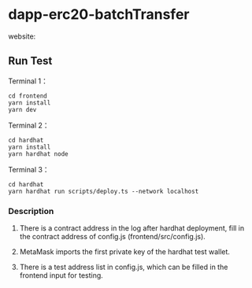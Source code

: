 # dapp-erc20-batchTransfer

website:

## Run Test

Terminal 1：

```
cd frontend
yarn install
yarn dev
```

Terminal 2：

```
cd hardhat 
yarn install
yarn hardhat node
```

Terminal 3：


```
cd hardhat 
yarn hardhat run scripts/deploy.ts --network localhost
```

### Description

1. There is a contract address in the log after hardhat deployment, fill in the contract address of config.js (frontend/src/config.js).

2. MetaMask imports the first private key of the hardhat test wallet.

3. There is a test address list in config.js, which can be filled in the frontend input for testing.
